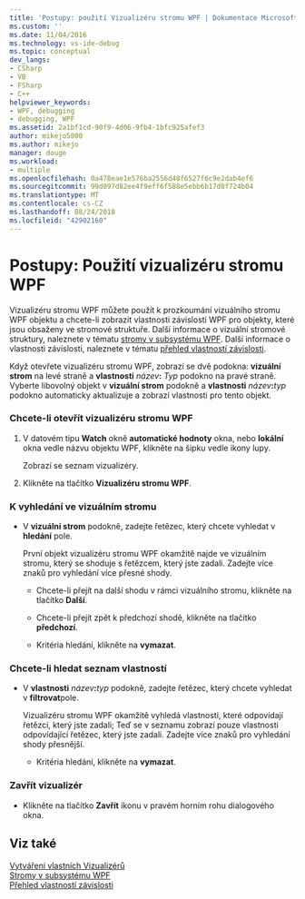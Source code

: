 ```yaml
---
title: 'Postupy: použití Vizualizéru stromu WPF | Dokumentace Microsoftu'
ms.custom: ''
ms.date: 11/04/2016
ms.technology: vs-ide-debug
ms.topic: conceptual
dev_langs:
- CSharp
- VB
- FSharp
- C++
helpviewer_keywords:
- WPF, debugging
- debugging, WPF
ms.assetid: 2a1bf1cd-90f9-4d06-9fb4-1bfc925afef3
author: mikejo5000
ms.author: mikejo
manager: douge
ms.workload:
- multiple
ms.openlocfilehash: 0a478eae1e576ba2556d48f6527f6c9e2dab4ef6
ms.sourcegitcommit: 99d097d82ee4f9eff6f588e5ebb6b17d8f724b04
ms.translationtype: MT
ms.contentlocale: cs-CZ
ms.lasthandoff: 08/24/2018
ms.locfileid: "42902160"
---
```

# <a name="how-to-use-the-wpf-tree-visualizer"></a>Postupy: Použití vizualizéru stromu WPF
Vizualizéru stromu WPF můžete použít k prozkoumání vizuálního stromu WPF objektu a chcete-li zobrazit vlastnosti závislosti WPF pro objekty, které jsou obsaženy ve stromové struktuře. Další informace o vizuální stromové struktury, naleznete v tématu [stromy v subsystému WPF](/dotnet/framework/wpf/advanced/trees-in-wpf). Další informace o vlastnosti závislosti, naleznete v tématu [přehled vlastností závislosti](/dotnet/framework/wpf/advanced/dependency-properties-overview).  
  
 Když otevřete vizualizéru stromu WPF, zobrazí se dvě podokna: **vizuální strom** na levé straně a **vlastnosti** _název_**:**  _Typ_ podokno na pravé straně. Vyberte libovolný objekt v **vizuální strom** podokně a **vlastnosti** _název_**:**_typ_ podokno automaticky aktualizuje a zobrazí vlastnosti pro tento objekt.  
  
### <a name="to-open-the-wpf-tree-visualizer"></a>Chcete-li otevřít vizualizéru stromu WPF  
  
1.  V datovém tipu **Watch** okně **automatické hodnoty** okna, nebo **lokální** okna vedle názvu objektu WPF, klikněte na šipku vedle ikony lupy.  
  
     Zobrazí se seznam vizualizéry.  
  
2.  Klikněte na tlačítko **Vizualizéru stromu WPF**.  
  
### <a name="to-search-the-visual-tree"></a>K vyhledání ve vizuálním stromu  
  
-   V **vizuální strom** podokně, zadejte řetězec, který chcete vyhledat v **hledání** pole.  
  
     První objekt vizualizéru stromu WPF okamžitě najde ve vizuálním stromu, který se shoduje s řetězcem, který jste zadali. Zadejte více znaků pro vyhledání více přesné shody.  
  
    -   Chcete-li přejít na další shodu v rámci vizuálního stromu, klikněte na tlačítko **Další**.  
  
    -   Chcete-li přejít zpět k předchozí shodě, klikněte na tlačítko **předchozí**.  
  
    -   Kritéria hledání, klikněte na **vymazat**.  
  
### <a name="to-search-the-properties-list"></a>Chcete-li hledat seznam vlastností  
  
-   V **vlastnosti** _název_**:**_typ_ podokně, zadejte řetězec, který chcete vyhledat v **filtrovat**pole.  
  
     Vizualizéru stromu WPF okamžitě vyhledá vlastnosti, které odpovídají řetězci, který jste zadali; Teď se v seznamu zobrazí pouze vlastnosti odpovídající řetězec, který jste zadali. Zadejte více znaků pro vyhledání shody přesnější.  
  
    -   Kritéria hledání, klikněte na **vymazat**.  
  
### <a name="to-close-the-visualizer"></a>Zavřít vizualizér  
  
-   Klikněte na tlačítko **Zavřít** ikonu v pravém horním rohu dialogového okna.  
  
## <a name="see-also"></a>Viz také  
 [Vytváření vlastních Vizualizérů](../debugger/create-custom-visualizers-of-data.md)   
 [Stromy v subsystému WPF](/dotnet/framework/wpf/advanced/trees-in-wpf)   
 [Přehled vlastností závislosti](/dotnet/framework/wpf/advanced/dependency-properties-overview)
